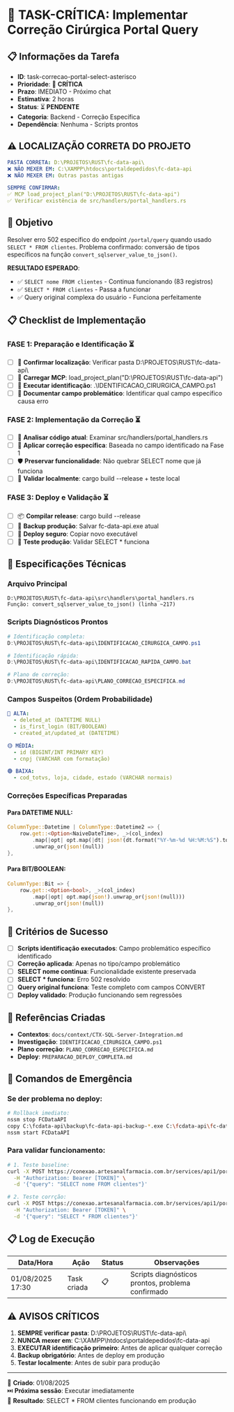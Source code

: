 # 🎯 TASK-CRÍTICA: Implementar Correção Cirúrgica Portal Query

## 📋 **Informações da Tarefa**
- **ID**: task-correcao-portal-select-asterisco
- **Prioridade**: 🔴 **CRÍTICA**
- **Prazo**: IMEDIATO - Próximo chat
- **Estimativa**: 2 horas
- **Status**: ⏳ **PENDENTE**
- **Categoria**: Backend - Correção Específica
- **Dependência**: Nenhuma - Scripts prontos

## ⚠️ **LOCALIZAÇÃO CORRETA DO PROJETO**
```yaml
PASTA CORRETA: D:\PROJETOS\RUST\fc-data-api\
❌ NÃO MEXER EM: C:\XAMPP\htdocs\portaldepedidos\fc-data-api
❌ NÃO MEXER EM: Outras pastas antigas

SEMPRE CONFIRMAR: 
✅ MCP load_project_plan("D:\PROJETOS\RUST\fc-data-api")
✅ Verificar existência de src/handlers/portal_handlers.rs
```

## 🎯 **Objetivo**
Resolver erro 502 específico do endpoint `/portal/query` quando usado `SELECT * FROM clientes`. Problema confirmado: conversão de tipos específicos na função `convert_sqlserver_value_to_json()`.

**RESULTADO ESPERADO**: 
- ✅ `SELECT nome FROM clientes` - Continua funcionando (83 registros)
- ✅ `SELECT * FROM clientes` - Passa a funcionar
- ✅ Query original complexa do usuário - Funciona perfeitamente

## 📋 **Checklist de Implementação**

### **FASE 1: Preparação e Identificação** ⏳
- [ ] 🔧 **Confirmar localização**: Verificar pasta D:\PROJETOS\RUST\fc-data-api\
- [ ] 🔧 **Carregar MCP**: load_project_plan("D:\PROJETOS\RUST\fc-data-api")
- [ ] 🧪 **Executar identificação**: .\IDENTIFICACAO_CIRURGICA_CAMPO.ps1
- [ ] 📝 **Documentar campo problemático**: Identificar qual campo específico causa erro

### **FASE 2: Implementação da Correção** ⏳
- [ ] 🎯 **Analisar código atual**: Examinar src/handlers/portal_handlers.rs
- [ ] 🔧 **Aplicar correção específica**: Baseada no campo identificado na Fase 1
- [ ] 🛡️ **Preservar funcionalidade**: Não quebrar SELECT nome que já funciona
- [ ] 🧪 **Validar localmente**: cargo build --release + teste local

### **FASE 3: Deploy e Validação** ⏳
- [ ] 📦 **Compilar release**: cargo build --release
- [ ] 💾 **Backup produção**: Salvar fc-data-api.exe atual
- [ ] 🚀 **Deploy seguro**: Copiar novo executável
- [ ] 🧪 **Teste produção**: Validar SELECT * funciona

## 🔧 **Especificações Técnicas**

### **Arquivo Principal**
```
D:\PROJETOS\RUST\fc-data-api\src\handlers\portal_handlers.rs
Função: convert_sqlserver_value_to_json() (linha ~217)
```

### **Scripts Diagnósticos Prontos**
```powershell
# Identificação completa:
D:\PROJETOS\RUST\fc-data-api\IDENTIFICACAO_CIRURGICA_CAMPO.ps1

# Identificação rápida:
D:\PROJETOS\RUST\fc-data-api\IDENTIFICACAO_RAPIDA_CAMPO.bat

# Plano de correção:
D:\PROJETOS\RUST\fc-data-api\PLANO_CORRECAO_ESPECIFICA.md
```

### **Campos Suspeitos (Ordem Probabilidade)**
```yaml
🚨 ALTA: 
  - deleted_at (DATETIME NULL)
  - is_first_login (BIT/BOOLEAN)  
  - created_at/updated_at (DATETIME)

🟡 MÉDIA:
  - id (BIGINT/INT PRIMARY KEY)
  - cnpj (VARCHAR com formatação)

🟢 BAIXA:
  - cod_totvs, loja, cidade, estado (VARCHAR normais)
```

### **Correções Específicas Preparadas**

#### **Para DATETIME NULL:**
```rust
ColumnType::Datetime | ColumnType::Datetime2 => {
    row.get::<Option<NaiveDateTime>, _>(col_index)
        .map(|opt| opt.map(|dt| json!(dt.format("%Y-%m-%d %H:%M:%S").to_string())).unwrap_or(json!(null)))
        .unwrap_or(json!(null))
},
```

#### **Para BIT/BOOLEAN:**
```rust
ColumnType::Bit => {
    row.get::<Option<bool>, _>(col_index)
        .map(|opt| opt.map(json!).unwrap_or(json!(null)))
        .unwrap_or(json!(null))
},
```

## 🎯 **Critérios de Sucesso**
- [ ] **Scripts identificação executados**: Campo problemático específico identificado
- [ ] **Correção aplicada**: Apenas no tipo/campo problemático
- [ ] **SELECT nome continua**: Funcionalidade existente preservada
- [ ] **SELECT * funciona**: Erro 502 resolvido
- [ ] **Query original funciona**: Teste completo com campos CONVERT
- [ ] **Deploy validado**: Produção funcionando sem regressões

## 📁 **Referências Criadas**
- **Contextos**: `docs/context/CTX-SQL-Server-Integration.md`
- **Investigação**: `IDENTIFICACAO_CIRURGICA_CAMPO.ps1`
- **Plano correção**: `PLANO_CORRECAO_ESPECIFICA.md`
- **Deploy**: `PREPARACAO_DEPLOY_COMPLETA.md`

## 🚨 **Comandos de Emergência**

### **Se der problema no deploy:**
```bash
# Rollback imediato:
nssm stop FCDataAPI
copy C:\fcdata-api\backup\fc-data-api-backup-*.exe C:\fcdata-api\fc-data-api.exe
nssm start FCDataAPI
```

### **Para validar funcionamento:**
```bash
# 1. Teste baseline:
curl -X POST https://conexao.artesanalfarmacia.com.br/services/api1/portal/query \
  -H "Authorization: Bearer [TOKEN]" \
  -d '{"query": "SELECT nome FROM clientes"}'

# 2. Teste corrção:
curl -X POST https://conexao.artesanalfarmacia.com.br/services/api1/portal/query \
  -H "Authorization: Bearer [TOKEN]" \
  -d '{"query": "SELECT * FROM clientes"}'
```

## 📋 **Log de Execução**
| Data/Hora | Ação | Status | Observações |
|-----------|------|--------|-------------|
| 01/08/2025 17:30 | Task criada | 📋 | Scripts diagnósticos prontos, problema confirmado |

## ⚠️ **AVISOS CRÍTICOS**
1. **SEMPRE verificar pasta**: D:\PROJETOS\RUST\fc-data-api\
2. **NUNCA mexer em**: C:\XAMPP\htdocs\portaldepedidos\fc-data-api
3. **EXECUTAR identificação primeiro**: Antes de aplicar qualquer correção
4. **Backup obrigatório**: Antes de deploy em produção
5. **Testar localmente**: Antes de subir para produção

---
📅 **Criado**: 01/08/2025  
⏭️ **Próxima sessão**: Executar imediatamente  
🎯 **Resultado**: SELECT * FROM clientes funcionando em produção
